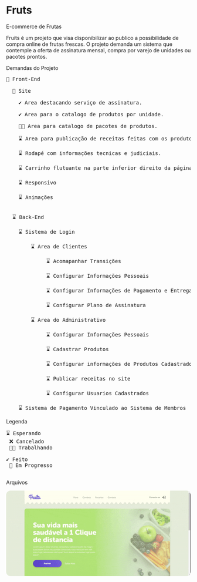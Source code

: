 # Fruts
E-commerce de Frutas


Fruits é um projeto que visa disponibilizar ao publico a possibilidade de compra online de frutas frescas. O projeto demanda um sistema que contemple a oferta de assinatura mensal, compra por varejo de unidades ou pacotes prontos. 

Demandas do Projeto
<pre>
🔄 Front-End

  🔄 Site</br>
    ✔️ Area destacando serviço de assinatura.</br>
    ✔️ Area para o catalogo de produtos por unidade.</br>
    👨‍💻 Area para catalogo de pacotes de produtos.</br>
    ⌛ Area para publicação de receitas feitas com os produtos vendidos.</br>
    ⌛ Rodapé com informações tecnicas e judiciais.</br>
    ⌛ Carrinho flutuante na parte inferior direito da página</br>
    ⌛ Responsivo</br>
    ⌛ Animações</br>
</pre>
<pre>
  ⌛ Back-End</br>
    ⌛ Sistema de Login</br>
        ⌛ Area de Clientes</br>
             ⌛ Acomapanhar Transições</br>
             ⌛ Configurar Informações Pessoais</br>
             ⌛ Configurar Informações de Pagamento e Entrega</br>
             ⌛ Configurar Plano de Assinatura</br>
        ⌛ Area do Administrativo</br>
             ⌛ Configurar Informações Pessoais</br>
             ⌛ Cadastrar Produtos</br>
             ⌛ Configurar informações de Produtos Cadastrados</br>
             ⌛ Publicar receitas no site</br>
             ⌛ Configurar Usuarios Cadastrados</br>
    ⌛ Sistema de Pagamento Vinculado ao Sistema de Membros</br></pre>

Legenda<pre>⌛ Esperando</br>
❌ Cancelado</br>
👨‍💻 Trabalhando</br>
✔️ Feito</br>
🔄 Em Progresso</br>
</pre>

Arquivos
<pre><img style='border-radius:12px;' src='projeto.gif'></pre>

